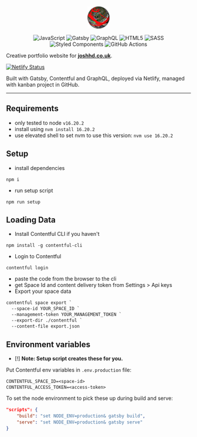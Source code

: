 <p align="center">
    <a href="https://joshhd.netlify.app">
        <img height="60" width="60" src="static/favicon.ico" alt="joshhd.co.uk" />
    </a>
</p>

<p align="center">
    <img alt="JavaScript"
        src="https://img.shields.io/badge/javascript-%23323330.svg?style=for-the-badge&logo=javascript&logoColor=%23F7DF1E" />
    <img alt="Gatsby"
        src="https://img.shields.io/badge/Gatsby-%23663399.svg?style=for-the-badge&logo=gatsby&logoColor=white" />
    <img alt="GraphQL"
        src="https://img.shields.io/badge/-GraphQL-E10098?style=for-the-badge&logo=graphql&logoColor=white" />
    <img alt="HTML5"
        src="https://img.shields.io/badge/html5-%23E34F26.svg?style=for-the-badge&logo=html5&logoColor=white" />
    <img alt="SASS" src="https://img.shields.io/badge/SASS-hotpink.svg?style=for-the-badge&logo=SASS&logoColor=white" />
    <img alt="Styled Components"
        src="https://img.shields.io/badge/styled--components-DB7093?style=for-the-badge&logo=styled-components&logoColor=white" />
    <img alt="GitHub Actions"
        src="https://img.shields.io/badge/githubactions-%232671E5.svg?style=for-the-badge&logo=githubactions&logoColor=white" />
</p>

Creative portfolio website for **[joshhd.co.uk][website]**.

[![Netlify Status](https://api.netlify.com/api/v1/badges/d2952c51-8025-4a5b-8022-e3b86aedcff2/deploy-status)](https://app.netlify.com/sites/joshhd/deploys)

Built with Gatsby, Contentful and GraphQL, deployed via Netlify, managed with
kanban project in GitHub.

[website]: https://joshhd.netlify.app

---

## Requirements

- only tested to node `v16.20.2`
- install using `nvm install 16.20.2`
- use elevated shell to set nvm to use this version: `nvm use 16.20.2`

## Setup

- install dependencies

```shell
npm i
```

- run setup script

```shell
npm run setup
```

## Loading Data

- Install Contentful CLI if you haven't

```shell
npm install -g contentful-cli
```

- Login to Contentful

```shell
contentful login
```

- paste the code from the browser to the cli
- get Space Id and content delivery token from Settings > Api keys
- Export your space data

```shell
contentful space export `
  --space-id YOUR_SPACE_ID `
  --management-token YOUR_MANAGEMENT_TOKEN `
  --export-dir ./contentful `
  --content-file export.json
```

## Environment variables

- [!] **Note: Setup script creates these for you.**

Put Contentful env variables in `.env.production` file:

```shell
CONTENTFUL_SPACE_ID=<space-id>
CONTENTFUL_ACCESS_TOKEN=<access-token>
```

To set the node environment to pick these up during build and serve:

```json
"scripts": {
    "build": "set NODE_ENV=production& gatsby build",
    "serve": "set NODE_ENV=production& gatsby serve"
}
```
